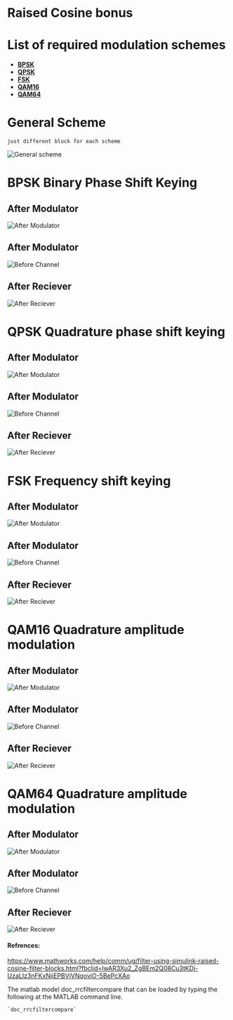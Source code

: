 # Raised Cosine bonus

# List of required modulation schemes
- **[BPSK](#BPSK-Binary-Phase-Shift-Keying)**
- **[QPSK](#QPSK-Quadrature-phase-shift-keying)**
- **[FSK](#FSK-Frequency-shift-keying)**
- **[QAM16](#QAM16-Quadrature-amplitude-modulation)**
- **[QAM64](#QAM64-Quadrature-amplitude-modulation)**

# General Scheme
    just different block for each scheme
![General scheme](RaisedCosine.PNG)

# BPSK Binary Phase Shift Keying
## After Modulator
![After Modulator](BPSK_RC/AfterModulator.png)
## After Modulator
![Before Channel](BPSK_RC/BeforeChannel.png)
## After Reciever
![After Reciever](BPSK_RC/AfterReciever.png)



# QPSK Quadrature phase shift keying

## After Modulator
![After Modulator](QPSK/AfterModulator.png)
## After Modulator
![Before Channel](QPSK/BeforeChannel.png)
## After Reciever
![After Reciever](QPSK/AfterReciever.png)

# FSK Frequency shift keying

## After Modulator
![After Modulator](FSK/AfterModulator.png)
## After Modulator
![Before Channel](FSK/BeforeChannel.png)
## After Reciever
![After Reciever](FSK/AfterReciever.png)


# QAM16 Quadrature amplitude modulation

## After Modulator
![After Modulator](QAM16/AfterModulator.png)
## After Modulator
![Before Channel](QAM16/BeforeChannel.png)
## After Reciever
![After Reciever](QAM16/AfterReciever.png)



# QAM64 Quadrature amplitude modulation

## After Modulator
![After Modulator](QAM64/AfterModulator.png)
## After Modulator
![Before Channel](QAM64/BeforeChannel.png)
## After Reciever
![After Reciever](QAM64/AfterReciever.png)


#### Refrences:
https://www.mathworks.com/help/comm/ug/filter-using-simulink-raised-cosine-filter-blocks.html?fbclid=IwAR3Xu2_ZgBEm2Q08Cu3tKDj-UzaLIz3nFKxNjiEPBVjVNqoviO-5BePcXAo

The matlab model doc_rrcfiltercompare that can be loaded by typing the following at the MATLAB command line.

    `doc_rrcfiltercompare`